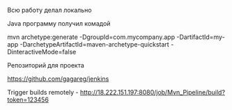 Всю работу делал локально

Java программу получил комадой 

mvn archetype:generate -DgroupId=com.mycompany.app -DartifactId=my-app -DarchetypeArtifactId=maven-archetype-quickstart -DinteractiveMode=false

Репозиторий для проекта 

https://github.com/gagareg/jenkins

Trigger builds remotely - http://18.222.151.197:8080/job/Mvn_Pipeline/build?token=123456
